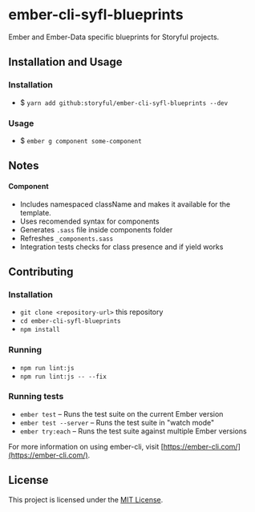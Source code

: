 # ember-cli-syfl-blueprints

Ember and Ember-Data specific blueprints for Storyful projects.

## Installation and Usage

### Installation

* $ `yarn add github:storyful/ember-cli-syfl-blueprints --dev`

### Usage

* $ `ember g component some-component`

## Notes

#### Component

* Includes namespaced className and makes it available for the template.
* Uses recomended syntax for components
* Generates `.sass` file inside components folder
* Refreshes `_components.sass`
* Integration tests checks for class presence and if yield works

## Contributing

### Installation

* `git clone <repository-url>` this repository
* `cd ember-cli-syfl-blueprints`
* `npm install`

### Running

* `npm run lint:js`
* `npm run lint:js -- --fix`

### Running tests

* `ember test` – Runs the test suite on the current Ember version
* `ember test --server` – Runs the test suite in "watch mode"
* `ember try:each` – Runs the test suite against multiple Ember versions

For more information on using ember-cli, visit [https://ember-cli.com/](https://ember-cli.com/).

License
------------------------------------------------------------------------------

This project is licensed under the [MIT License](LICENSE.md).
